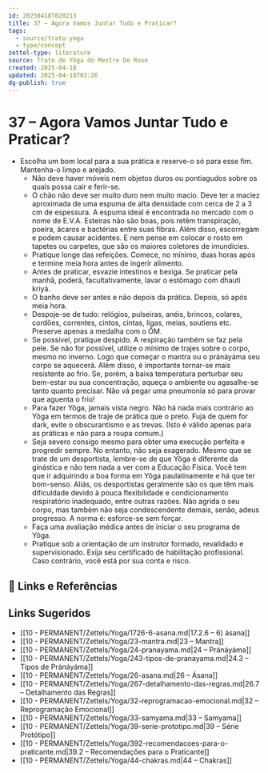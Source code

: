 ```yaml
---
id: 20250418T020213
title: 37 – Agora Vamos Juntar Tudo e Praticar?
tags:
  - source/trato-yoga
  - type/concept
zettel-type: literature
source: Trato de Yôga do Mestre De Rose
created: 2025-04-18
updated: 2025-04-18T03:26
dg-publish: true
---
```


# 37 – Agora Vamos Juntar Tudo e Praticar?

-  Escolha um bom local para a sua prática e reserve-o só para esse fim. Mantenha-o limpo e arejado.
    -  Não deve haver móveis nem objetos duros ou pontiagudos sobre os quais possa cair e ferir-se.
    -  O chão não deve ser muito duro nem muito macio. Deve ter a maciez aproximada de uma espuma de alta densidade com cerca de 2 a 3 cm de espessura. A espuma ideal é encontrada no mercado com o nome de E.V.A. Esteiras não são boas, pois retêm transpiração, poeira, ácaros e bactérias entre suas fibras. Além disso, escorregam e podem causar acidentes. E nem pense em colocar o rosto em tapetes ou carpetes, que são os maiores coletores de imundícies.
    -  Pratique longe das refeições. Comece, no mínimo, duas horas após e termine meia hora antes de ingerir alimento.
    -  Antes de praticar, esvazie intestinos e bexiga. Se praticar pela manhã, poderá, facultativamente, lavar o estômago com dhauti kriyá.
    -  O banho deve ser antes e não depois da prática. Depois, só após meia hora.
    -  Despoje-se de tudo: relógios, pulseiras, anéis, brincos, colares, cordões, correntes, cintos, cintas, ligas, meias, soutiens etc. Preserve apenas a medalha com o ÔM.
    -  Se possível, pratique despido. A respiração também se faz pela pele. Se não for possível, utilize o mínimo de trajes sobre o corpo, mesmo no inverno. Logo que começar o mantra ou o pránáyáma seu corpo se aquecerá. Além disso, é importante tornar-se mais resistente ao frio. Se, porém, a baixa temperatura perturbar seu bem-estar ou sua concentração, aqueça o ambiente ou agasalhe-se tanto quanto precisar. Não vá pegar uma pneumonia só para provar que aguenta o frio!
    -  Para fazer Yôga, jamais vista negro. Não há nada mais contrário ao Yôga em termos de traje de prática que o preto. Fuja de quem for dark, evite o obscurantismo e as trevas. (Isto é válido apenas para as práticas e não para a roupa comum.)
    -  Seja severo consigo mesmo para obter uma execução perfeita e progredir sempre. No entanto, não seja exagerado. Mesmo que se trate de um desportista, lembre-se de que Yôga é diferente da ginástica e não tem nada a ver com a Educação Física. Você tem que ir adquirindo a boa forma em Yôga paulatinamente e há que ter bom-senso. Aliás, os desportistas geralmente são os que têm mais dificuldade devido à pouca flexibilidade e condicionamento respiratório inadequado, entre outras razões. Não agrida o seu corpo, mas também não seja condescendente demais, senão, adeus progresso. A norma é: esforce-se sem forçar.
    -  Faça uma avaliação médica antes de iniciar o seu programa de Yôga.
    -  Pratique sob a orientação de um instrutor formado, revalidado e supervisionado. Exija seu certificado de habilitação profissional. Caso contrário, você está por sua conta e risco.

## 🔗 Links e Referências

## Links Sugeridos

- [[10 - PERMANENT/Zettels/Yoga/1726-6-asana.md\|17.2.6 – 6) ásana]]
- [[10 - PERMANENT/Zettels/Yoga/23-mantra.md\|23 – Mantra]]
- [[10 - PERMANENT/Zettels/Yoga/24-pranayama.md\|24 – Pránáyáma]]
- [[10 - PERMANENT/Zettels/Yoga/243-tipos-de-pranayama.md\|24.3 – Tipos de Pránáyáma]]
- [[10 - PERMANENT/Zettels/Yoga/26-asana.md\|26 – Ásana]]
- [[10 - PERMANENT/Zettels/Yoga/267-detalhamento-das-regras.md\|26.7 – Detalhamento das Regras]]
- [[10 - PERMANENT/Zettels/Yoga/32-reprogramacao-emocional.md\|32 – Reprogramação Emocional]]
- [[10 - PERMANENT/Zettels/Yoga/33-samyama.md\|33 – Samyama]]
- [[10 - PERMANENT/Zettels/Yoga/39-serie-prototipo.md\|39 – Série Protótipo]]
- [[10 - PERMANENT/Zettels/Yoga/392-recomendacoes-para-o-praticante.md\|39.2 – Recomendações para o Praticante]]
- [[10 - PERMANENT/Zettels/Yoga/44-chakras.md\|44 – Chakras]]